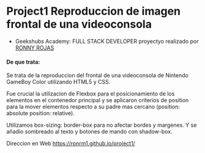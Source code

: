 # Project1 Reproduccion de imagen frontal de una videoconsola

- Geekshubs Academy: FULL STACK DEVELOPER proyectyo realizado por
[RONNY ROJAS](mailto:ronny3030@gmail.com)

#### De que trata:

Se trata de la reproduccion del frontal de una videoconsola de Nintendo GameBoy Color utilizando HTML5 y CSS. 

Fue crucial la utilizacion de Flexbox para el posicionamiento de los elementos en el contenedor principal y 
se aplicaron criterios de position para la mover elementos respecto a su padre mas cercano 
(position: absolute position: relative).

Utilizamos box-sizing: border-box para no afectar bordes y margenes.
Y se añadio sombreado al texto y botones de mando con shadow-box.

Direccion en Web
https://ronrm1.github.io/project1/




